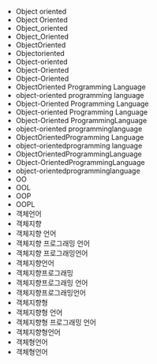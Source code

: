 ﻿- Object oriented
- Object Oriented
- Object_oriented
- Object_Oriented
- ObjectOriented
- Objectoriented
- Object-oriented
- Object-Oriented
- Object-Oriented
- ObjectOriented Programming Language
- object-oriented programming language
- Object-Oriented Programming Language
- Object-oriented Programming Language
- Object-Oriented ProgrammingLanguage
- object-oriented programminglanguage
- ObjectOrientedProgramming Language
- object-orientedprogramming language
- ObjectOrientedProgrammingLanguage
- Object-OrientedProgrammingLanguage
- object-orientedprogramminglanguage
- OO
- OOL
- OOP
- OOPL
- 객체언어
- 객체지향
- 객체지향 언어
- 객체지향 프로그래밍 언어
- 객체지향 프로그래밍언어
- 객체지향언어
- 객체지향프로그래밍
- 객체지향프로그래밍 언어
- 객체지향프로그래밍언어
- 객체지향형
- 객체지향형 언어
- 객체지향형 프로그래밍 언어
- 객체지향형언어
- 객체형언어
- 객체형언어

